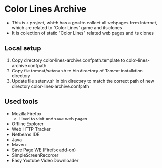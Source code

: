 # Color Lines Archive

 * This is a project, which has a goal to collect all webpages from Internet, which are related to "Color Lines" game and its clones 
 * It is collection of static "Color Lines" related web pages and its clones
 
## Local setup

 1. Copy directory color-lines-archive.confpath.template to color-lines-archive.confpath
 2. Copy file tomcat/setenv.sh to bin directory of Tomcat installation directory
 3. Update file setenv.sh in bin directory to match the correct path of new directory color-lines-archive.confpath


## Used tools
 * Mozilla Firefox
   * Used to visit and save web pages
 * Offline Explorer
 * Web HTTP Tracker
 * Netbeans IDE
 * Java
 * Maven
 * Save Page WE (Firefox add-on)
 * SimpleScreenRecorder
 * Easy Youtube Video Downloader

